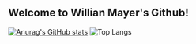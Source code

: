 ## Welcome to Willian Mayer's Github!

[![Anurag's GitHub stats](https://github-readme-stats.vercel.app/api?username=willian-mayer)](https://github.com/willian-mayer/github-readme-stats)
![Top Langs](https://github-readme-stats.vercel.app/api/top-langs/?username=willian-mayer&layout=compact)
